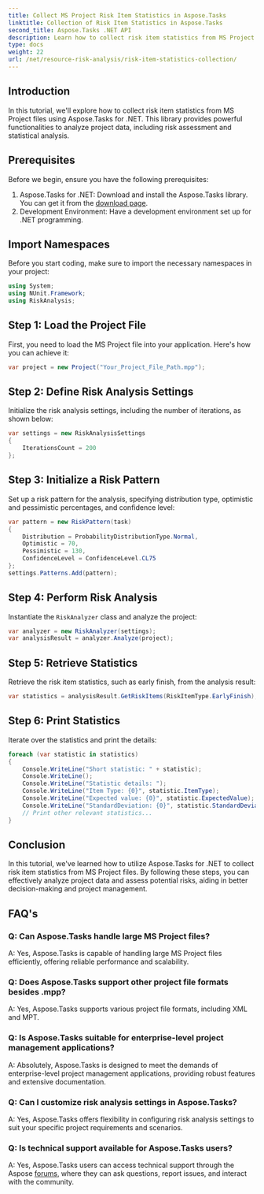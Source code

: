 ```yaml
---
title: Collect MS Project Risk Item Statistics in Aspose.Tasks
linktitle: Collection of Risk Item Statistics in Aspose.Tasks
second_title: Aspose.Tasks .NET API
description: Learn how to collect risk item statistics from MS Project files using Aspose.Tasks for .NET. Enhance your project management capabilities.
type: docs
weight: 22
url: /net/resource-risk-analysis/risk-item-statistics-collection/
---
```

## Introduction
In this tutorial, we'll explore how to collect risk item statistics from MS Project files using Aspose.Tasks for .NET. This library provides powerful functionalities to analyze project data, including risk assessment and statistical analysis.
## Prerequisites
Before we begin, ensure you have the following prerequisites:
1. Aspose.Tasks for .NET: Download and install the Aspose.Tasks library. You can get it from the [download page](https://releases.aspose.com/tasks/net/).
2. Development Environment: Have a development environment set up for .NET programming.

## Import Namespaces
Before you start coding, make sure to import the necessary namespaces in your project:
```csharp
using System;
using NUnit.Framework;
using RiskAnalysis;

```
## Step 1: Load the Project File
First, you need to load the MS Project file into your application. Here's how you can achieve it:
```csharp
var project = new Project("Your_Project_File_Path.mpp");
```
## Step 2: Define Risk Analysis Settings
Initialize the risk analysis settings, including the number of iterations, as shown below:
```csharp
var settings = new RiskAnalysisSettings
{
    IterationsCount = 200
};
```
## Step 3: Initialize a Risk Pattern
Set up a risk pattern for the analysis, specifying distribution type, optimistic and pessimistic percentages, and confidence level:
```csharp
var pattern = new RiskPattern(task)
{
    Distribution = ProbabilityDistributionType.Normal,
    Optimistic = 70,
    Pessimistic = 130,
    ConfidenceLevel = ConfidenceLevel.CL75
};
settings.Patterns.Add(pattern);
```
## Step 4: Perform Risk Analysis
Instantiate the `RiskAnalyzer` class and analyze the project:
```csharp
var analyzer = new RiskAnalyzer(settings);
var analysisResult = analyzer.Analyze(project);
```
## Step 5: Retrieve Statistics
Retrieve the risk item statistics, such as early finish, from the analysis result:
```csharp
var statistics = analysisResult.GetRiskItems(RiskItemType.EarlyFinish);
```
## Step 6: Print Statistics
Iterate over the statistics and print the details:
```csharp
foreach (var statistic in statistics)
{
    Console.WriteLine("Short statistic: " + statistic);
    Console.WriteLine();
    Console.WriteLine("Statistic details: ");
    Console.WriteLine("Item Type: {0}", statistic.ItemType);
    Console.WriteLine("Expected value: {0}", statistic.ExpectedValue);
    Console.WriteLine("StandardDeviation: {0}", statistic.StandardDeviation);
    // Print other relevant statistics...
}
```

## Conclusion
In this tutorial, we've learned how to utilize Aspose.Tasks for .NET to collect risk item statistics from MS Project files. By following these steps, you can effectively analyze project data and assess potential risks, aiding in better decision-making and project management.

## FAQ's
### Q: Can Aspose.Tasks handle large MS Project files?
A: Yes, Aspose.Tasks is capable of handling large MS Project files efficiently, offering reliable performance and scalability.
### Q: Does Aspose.Tasks support other project file formats besides .mpp?
A: Yes, Aspose.Tasks supports various project file formats, including XML and MPT.
### Q: Is Aspose.Tasks suitable for enterprise-level project management applications?
A: Absolutely, Aspose.Tasks is designed to meet the demands of enterprise-level project management applications, providing robust features and extensive documentation.
### Q: Can I customize risk analysis settings in Aspose.Tasks?
A: Yes, Aspose.Tasks offers flexibility in configuring risk analysis settings to suit your specific project requirements and scenarios.
### Q: Is technical support available for Aspose.Tasks users?
A: Yes, Aspose.Tasks users can access technical support through the Aspose [forums](https://forum.aspose.com/c/tasks/15), where they can ask questions, report issues, and interact with the community.
